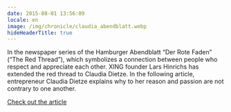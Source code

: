 ```yaml
---
date: 2015-08-01 13:56:09
locale: en
image: /img/chronicle/claudia_abendblatt.webp
hideHeaderTitle: true
---
```


In the newspaper series of the Hamburger Abendblatt “Der Rote Faden” (“The Red Thread”), which symbolizes a connection between people who respect and appreciate each other. XING founder Lars Hinrichs has extended the red thread to Claudia Dietze. In the following article, entrepreneur Claudia Dietze explains why to her reason and passion are not contrary to one another.

[Check out the article](http://www.abendblatt.de/hamburg/persoenlich/article205527325/Claudia-Dietze-die-charmante-Mrs-Perfect.html)